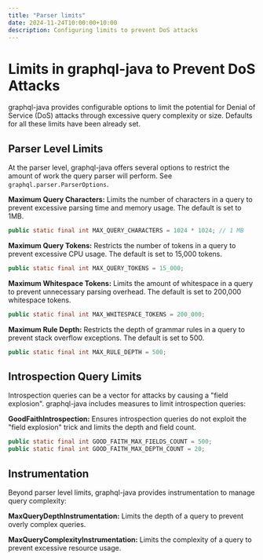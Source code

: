 ```yaml
---
title: "Parser limits"
date: 2024-11-24T10:00:00+10:00
description: Configuring limits to prevent DoS attacks
---
```

# Limits in graphql-java to Prevent DoS Attacks

graphql-java provides configurable options to limit the potential for Denial of Service (DoS) attacks through excessive query complexity or size. Defaults for all these limits have been already set.

## Parser Level Limits
At the parser level, graphql-java offers several options to restrict the amount of work the query parser will perform. See `graphql.parser.ParserOptions`.

**Maximum Query Characters:** Limits the number of characters in a query to prevent excessive parsing time and memory usage. The default is set to 1MB.

```java
public static final int MAX_QUERY_CHARACTERS = 1024 * 1024; // 1 MB
```

**Maximum Query Tokens:** Restricts the number of tokens in a query to prevent excessive CPU usage. The default is set to 15,000 tokens.

```java
public static final int MAX_QUERY_TOKENS = 15_000;
```

**Maximum Whitespace Tokens:** Limits the amount of whitespace in a query to prevent unnecessary parsing overhead. The default is set to 200,000 whitespace tokens.

```java
public static final int MAX_WHITESPACE_TOKENS = 200_000;
```

**Maximum Rule Depth:** Restricts the depth of grammar rules in a query to prevent stack overflow exceptions. The default is set to 500.

```java
public static final int MAX_RULE_DEPTH = 500;
```

## Introspection Query Limits
Introspection queries can be a vector for attacks by causing a "field explosion". graphql-java includes measures to limit introspection queries:

**GoodFaithIntrospection:** Ensures introspection queries do not exploit the "field explosion" trick and limits the depth and field count.

```java
public static final int GOOD_FAITH_MAX_FIELDS_COUNT = 500;
public static final int GOOD_FAITH_MAX_DEPTH_COUNT = 20;
```

## Instrumentation
Beyond parser level limits, graphql-java provides instrumentation to manage query complexity:

**MaxQueryDepthInstrumentation:** Limits the depth of a query to prevent overly complex queries.

**MaxQueryComplexityInstrumentation:** Limits the complexity of a query to prevent excessive resource usage.
